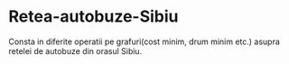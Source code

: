 # Retea-autobuze-Sibiu
Consta in diferite operatii pe grafuri(cost minim, drum minim etc.) asupra retelei de autobuze din orasul Sibiu.
